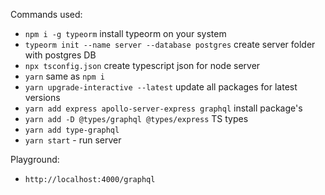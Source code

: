 

Commands used:

 - `npm i -g typeorm` install typeorm on your system
 - `typeorm init --name server --database postgres` create server folder with postgres DB
 - `npx tsconfig.json` create typescript json for node server
 - `yarn` same as `npm i`
 - `yarn upgrade-interactive --latest` update all packages for latest versions
 - `yarn add express apollo-server-express graphql` install package's
 - `yarn add -D @types/graphql @types/express` TS types
 - `yarn add type-graphql`
 - `yarn start` - run server


Playground: 

- `http://localhost:4000/graphql`